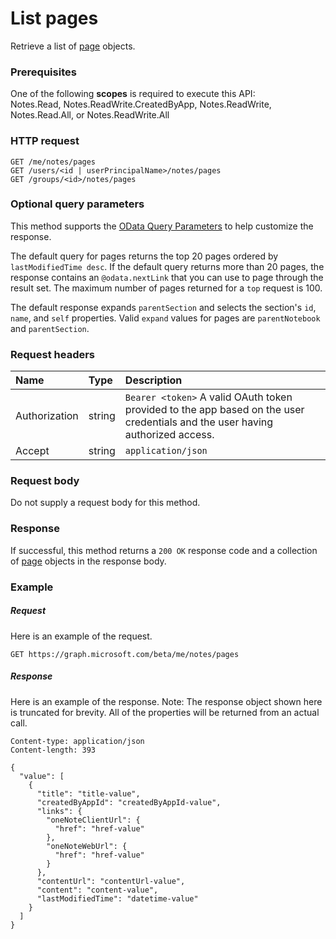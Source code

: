 # List pages

Retrieve a list of [page](../resources/page.md) objects.
### Prerequisites
One of the following **scopes** is required to execute this API:  
Notes.Read, Notes.ReadWrite.CreatedByApp, Notes.ReadWrite, Notes.Read.All, or Notes.ReadWrite.All
### HTTP request
<!-- { "blockType": "ignored" } -->
```http
GET /me/notes/pages
GET /users/<id | userPrincipalName>/notes/pages
GET /groups/<id>/notes/pages
```
### Optional query parameters
This method supports the [OData Query Parameters](http://graph.microsoft.io/docs/overview/query_parameters) to help customize the response.

The default query for pages returns the top 20 pages ordered by `lastModifiedTime desc`. If the default query returns more than 20 pages, the response contains an `@odata.nextLink` that you can use to page through the result set. The maximum number of pages returned for a `top` request is 100.

The default response expands `parentSection` and selects the section's `id`, `name`, and `self` properties. Valid `expand` values for pages are `parentNotebook` and `parentSection`.

### Request headers
| Name       | Type | Description|
|:-----------|:------|:----------|
| Authorization  | string  | `Bearer <token>` A valid OAuth token provided to the app based on the user credentials and the user having authorized access. |
| Accept | string | `application/json` |

### Request body
Do not supply a request body for this method.
### Response
If successful, this method returns a `200 OK` response code and a collection of [page](../resources/page.md) objects in the response body.
### Example
##### Request
Here is an example of the request.
<!-- {
  "blockType": "request",
  "name": "get_pages"
}-->
```http
GET https://graph.microsoft.com/beta/me/notes/pages
```
##### Response
Here is an example of the response. Note: The response object shown here is truncated for brevity. All of the properties will be returned from an actual call.
<!-- {
  "blockType": "response",
  "truncated": true,
  "@odata.type": "microsoft.graph.page",
  "isCollection": true
} -->
```http
Content-type: application/json
Content-length: 393

{
  "value": [
    {
      "title": "title-value",
      "createdByAppId": "createdByAppId-value",
      "links": {
        "oneNoteClientUrl": {
          "href": "href-value"
        },
        "oneNoteWebUrl": {
          "href": "href-value"
        }
      },
      "contentUrl": "contentUrl-value",
      "content": "content-value",
      "lastModifiedTime": "datetime-value"
    }
  ]
}
```

<!-- uuid: 8fcb5dbc-d5aa-4681-8e31-b001d5168d79
2015-10-25 14:57:30 UTC -->
<!-- {
  "type": "#page.annotation",
  "description": "List pages",
  "keywords": "",
  "section": "documentation",
  "tocPath": ""
}-->